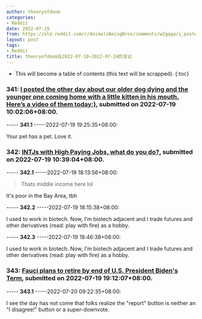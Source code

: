```yaml
---
author: theoryofdoom
categories:
- Reddit
date: 2022-07-19
from: https://old.reddit.com/r/AnimalsBeingBros/comments/w2gqqa/i_posted_the_other_day_about_our_older_dog_dying/
layout: post
tags:
- Reddit
title: theoryofdoom在2022-07-18~2022-07-24的言论
---
```


* This will become a table of contents (this text will be scrapped).
{:toc}

### 341: [I posted the other day about our older dog dying and the younger one coming home with a little kitten in his mouth. Here’s a video of them today:)](https://old.reddit.com/r/AnimalsBeingBros/comments/w2gqqa/i_posted_the_other_day_about_our_older_dog_dying/), submitted on 2022-07-19 10:02:06+08:00.

----- __341.1__ -----2022-07-19 19:25:35+08:00:

Your pet has a pet.  Love it.

### 342: [INTJs with High Paying Jobs, what do you do?](https://old.reddit.com/r/intj/comments/w2hidg/intjs_with_high_paying_jobs_what_do_you_do/), submitted on 2022-07-19 10:39:04+08:00.

----- __342.1__ -----2022-07-19 18:13:56+08:00:

> Thats middle income here lol

It's poor in the Bay Area, tbh

----- __342.2__ -----2022-07-19 18:15:38+08:00:

I used to work in biotech.  Now, I'm biotech adjacent and I trade futures and other derivatives (read: play with fire) as a hobby.

----- __342.3__ -----2022-07-19 18:46:38+08:00:

I used to work in biotech.  Now, I'm biotech adjacent and I trade futures and other derivatives (read: play with fire) as a hobby.

### 343: [Fauci plans to retire by end of U.S. President Biden's Term](https://old.reddit.com/r/CoronavirusIllinois/comments/w2q57k/fauci_plans_to_retire_by_end_of_us_president/), submitted on 2022-07-19 19:12:07+08:00.

----- __343.1__ -----2022-07-20 09:22:35+08:00:

I see the day has not come that folks realize the "report" button is neither an "I disagree!" button or a super-downvote.

